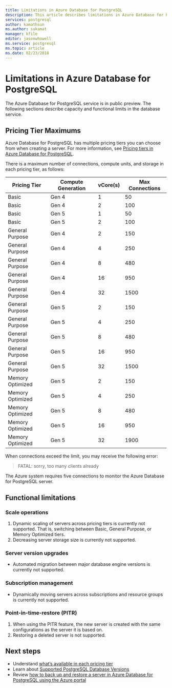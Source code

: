 ```yaml
---
title: Limitations in Azure Database for PostgreSQL
description: This article describes limitations in Azure Database for PostgreSQL, such as number of connection and storage engine options.
services: postgresql
author: kamathsun
ms.author: sukamat
manager: kfile
editor: jasonwhowell
ms.service: postgresql
ms.topic: article
ms.date: 02/23/2018
---
```

# Limitations in Azure Database for PostgreSQL
The Azure Database for PostgreSQL service is in public preview. The following sections describe capacity and functional limits in the database service.

## Pricing Tier Maximums
Azure Database for PostgreSQL has multiple pricing tiers you can choose from when creating a server. For more information, see [Pricing tiers in Azure Database for PostgreSQL](concepts-pricing-tiers.md).  

There is a maximum number of connections, compute units, and storage in each pricing tier, as follows: 

|Pricing Tier| Compute Generation| vCore(s)| Max Connections |
|---|---|---|---|
|Basic| Gen 4| 1| 50 |
|Basic| Gen 4| 2| 100 |
|Basic| Gen 5| 1| 50 |
|Basic| Gen 5| 2| 100 |
|General Purpose| Gen 4| 2| 150|
|General Purpose| Gen 4| 4| 250|
|General Purpose| Gen 4| 8| 480|
|General Purpose| Gen 4| 16| 950|
|General Purpose| Gen 4| 32| 1500|
|General Purpose| Gen 5| 2| 150|
|General Purpose| Gen 5| 4| 250|
|General Purpose| Gen 5| 8| 480|
|General Purpose| Gen 5| 16| 950|
|General Purpose| Gen 5| 32| 1500|
|Memory Optimized| Gen 5| 2| 150|
|Memory Optimized| Gen 5| 4| 250|
|Memory Optimized| Gen 5| 8| 480|
|Memory Optimized| Gen 5| 16| 950|
|Memory Optimized| Gen 5| 32| 1900|

When connections exceed the limit, you may receive the following error:
> FATAL:  sorry, too many clients already

The Azure system requires five connections to monitor the Azure Database for PostgreSQL server. 

## Functional limitations
### Scale operations
1.	Dynamic scaling of servers across pricing tiers is currently not supported. That is, switching between Basic, General Purpose, or Memory Optimized tiers.
2.	Decreasing server storage size is currently not supported.

### Server version upgrades
- Automated migration between major database engine versions is currently not supported.

### Subscription management
- Dynamically moving servers across subscriptions and resource groups is currently not supported.

### Point-in-time-restore (PITR)
1.	When using the PITR feature, the new server is created with the same configurations as the server it is based on.
2.	Restoring a deleted server is not supported.

## Next steps
- Understand [what’s available in each pricing tier](concepts-pricing-tiers.md)
- Learn about [Supported PostgreSQL Database Versions](concepts-supported-versions.md)
- Review [how to back up and restore a server in Azure Database for PostgreSQL using the Azure portal](howto-restore-server-portal.md)
